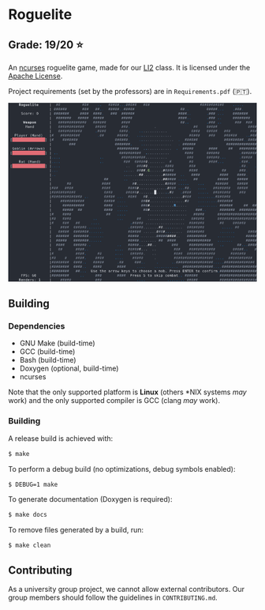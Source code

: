 # Roguelite

## Grade: 19/20 :star:

An [ncurses](https://invisible-island.net/ncurses/) roguelite game, made for
our [LI2](https://www4.di.uminho.pt/~jno/sitedi/uc_J302N6.html) class. It is licensed under the
[Apache License](http://www.apache.org/licenses/LICENSE-2.0).

Project requirements (set by the professors) are in `Requirements.pdf` (🇵🇹).

![Game screenshot](screenshot.png)

## Building

### Dependencies

 - GNU Make (build-time)
 - GCC (build-time)
 - Bash (build-time)
 - Doxygen (optional, build-time)
 - ncurses

Note that the only supported platform is **Linux** (others \*NIX systems _may_ work) and the only
supported compiler is GCC (clang _may_ work).

### Building

A release build is achieved with:

``` bash
$ make
```

To perform a debug build (no optimizations, debug symbols enabled):

``` bash
$ DEBUG=1 make
```

To generate documentation (Doxygen is required):

``` bash
$ make docs
```

To remove files generated by a build, run:

``` bash
$ make clean
```

## Contributing

As a university group project, we cannot allow external contributors. Our group members should
follow the guidelines in `CONTRIBUTING.md`.
